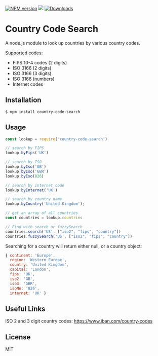 [![NPM version](https://img.shields.io/npm/v/country-code-lookup.svg)](https://www.npmjs.com/package/country-code-lookup)
![](https://github.com/richorama/country-code-lookup/workflows/Node%20CI/badge.svg?branch=master) 
[![Downloads](https://img.shields.io/npm/dm/country-code-lookup.svg)](https://npmcharts.com/compare/country-code-lookup?minimal=true)

# Country Code Search

A node.js module to look up countries by various country codes.

Supported codes:

* FIPS 10-4 codes (2 digits)
* ISO 3166 (2 digits)
* ISO 3166 (3 digits)
* ISO 3166 (numbers)
* Internet codes

## Installation

```
$ npm install country-code-search
```

## Usage

```js
const lookup = require('country-code-search')

// search by FIPS
lookup.byFips('UK')

// search by ISO
lookup.byIso('GB')
lookup.byIso('GBR')
lookup.byIso(826)

// search by internet code
lookup.byInternet('UK')

// search by country name
lookup.byCountry('United Kingdom');

// get an array of all countries
const countries = lookup.countries

// Find with search or fuzzySearch
countries.search('US', ["iso2", "fips", "country"])
countries.fuzzySearch('US', ["iso2", "fips", "country"])
```

Searching for a country will return either null, or a country object:

```js
{ continent: 'Europe',
  region: 'Western Europe',
  country: 'United Kingdom',
  capital: 'London',
  fips: 'UK',
  iso2: 'GB',
  iso3: 'GBR',
  isoNo: '826',
  internet: 'UK' }
````

## Useful Links

ISO 2 and 3 digit country codes: https://www.iban.com/country-codes

## License

MIT
